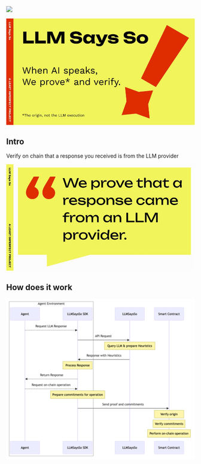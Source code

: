 <a href="https://t.me/+Gi8wyxgEsNtlYjU1">
<img src="https://img.shields.io/static/v1?label=Telegram&message=LLM Says So&color=eee&logo=telegram&style=social" />
</a>

![Intro](./public/LSS-Intro.jpg)

## Intro

Verify on chain that a response you received is from the LLM provider

![Punchline](./public/LSS-Punchline.jpg)

## How does it work

![Public Flow](./public/flow.png)
